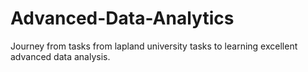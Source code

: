 # Advanced-Data-Analytics
Journey from tasks from lapland university tasks to learning excellent advanced data analysis.
